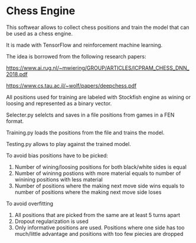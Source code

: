 # Chess Engine


This softwear allows to collect chess positions and train the model that can be used as a chess engine. 

It is made with TensorFlow and reinforcement machine learning. 

The idea is borrowed from the following research papers:

https://www.ai.rug.nl/~mwiering/GROUP/ARTICLES/ICPRAM_CHESS_DNN_2018.pdf

https://www.cs.tau.ac.il/~wolf/papers/deepchess.pdf

All positions used for training are labeled with Stockfish engine as wining or loosing and represented as a binary vector.

Selecter.py selelcts and saves in a file positions from games in a FEN format.

Training.py loads the positions from the file and trains the model.

Testing.py allows to play against the trained model. 
  
To avoid bias positions have to be picked:
1. Number of wining/loosing positions for both black/white sides is equal
2. Number of wininng postions with more material equals to number of winining positions with less material
3. Number of positions where the making next move side wins equals to number of positions where the making next move side loses

To avoid overfitting
1. All positions that are picked from the same are at least 5 turns apart 
2. Dropout regularization is used
3. Only informative positions are used. Positions where one side has too much/little advantage and positions with too few piecies are dropped 

